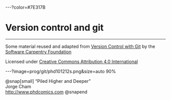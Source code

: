 ---?color=#7E317B

# Version control and git

---

Some material reused and adapted from [Version Control with Git](https://swcarpentry.github.io/git-novice/) by the [Software Carpentry Foundation](https://software-carpentry.org/)

Licensed under [Creative Commons Attribution 4.0 International](https://creativecommons.org/licenses/by/4.0/)

---?image=prog/git/phd101212s.png&size=auto 90%

@snap[small]
“Piled Higher and Deeper”
<br>
Jorge Cham
<br>
<http://www.phdcomics.com>
@snapend

